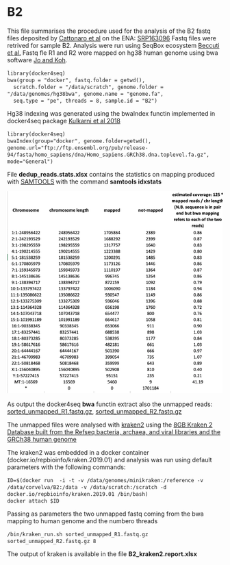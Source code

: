 # B2
This file summarises the procedure used for the analysis of the B2 fastq files deposited by [Cattonaro et al](https://f1000research.com/articles/7-1767/v1) on the ENA: [SRP163096](https://www.ebi.ac.uk/ena/data/view/PRJNA493815)
Fastq files were retrived for sample B2.
Analysis were run using SeqBox ecosystem [Beccuti et al.](https://www.ncbi.nlm.nih.gov/pubmed/29069297)
Fastq fle R1 and R2 were mapped on hg38 human genome using bwa software [Jo and Koh](https://www.ncbi.nlm.nih.gov/pubmed/26405948).

```
library(docker4seq)
bwa(group = "docker", fastq.folder = getwd(),
  scratch.folder = "/data/scratch", genome.folder = "/data/genomes/hg38bwa", genome.name = "genome.fa",
  seq.type = "pe", threads = 8, sample.id = "B2")
```

Hg38 indexing was generated using the bwaIndex functin implemented in docker4seq package [Kulkarni et al 2018](https://www.ncbi.nlm.nih.gov/pubmed/30367595)

```
library(docker4seq)
bwaIndex(group="docker", genome.folder=getwd(), genome.url="ftp://ftp.ensembl.org/pub/release-94/fasta/homo_sapiens/dna/Homo_sapiens.GRCh38.dna.toplevel.fa.gz", mode="General")
```

File **dedup_reads.stats.xlsx** contains the statistics on mapping produced with [SAMTOOLS](http://samtools.sourceforge.net/) with the command **samtools idxstats**




![Fig.1: BWA mapping results on hg38 human genome](fig1.png)

As output the docker4seq **bwa** functin extract also the unmapped reads: [sorted_unmapped_R1.fastq.gz](http://130.192.119.59/public/B2-sorted_unmapped_R1.fastq.gz), [sorted_unmapped_R2.fastq.gz](http://130.192.119.59/public/B2-sorted_unmapped_R2.fastq.gz)

The unmapped files were analysed with [kraken2](https://ccb.jhu.edu/software/kraken2/) using the [8GB Kraken 2 Database built from the Refseq bacteria, archaea, and viral libraries and the GRCh38 human genome](https://ccb.jhu.edu/software/kraken2/dl/minikraken2_v2_8GB.tgz)

The kraken2 was embedded in a docker container (docker.io/repbioinfo/kraken.2019.01) and analysis was run using default parameters with the following commands:

```
ID=$(docker run  -i -t -v /data/genomes/minikraken:/reference -v /data/corvelva/B2:/data -v /data/scratch:/scratch -d docker.io/repbioinfo/kraken.2019.01 /bin/bash)
docker attach $ID
```
Passing as parameters the two unmapped fastq coming from the bwa mapping to human genome and the numbero threads
```
/bin/kraken_run.sh sorted_unmapped_R1.fastq.gz sorted_unmapped_R2.fastq.gz 8
```
The output of kraken is available in the file **B2_kraken2.report.xlsx**






